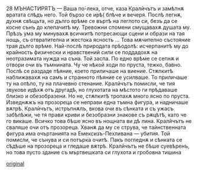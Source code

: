 ﻿28
МЪНАСТИРЯТЪ
— Ваша по́-лека, отче, каза Кралйчътъ и замѣтнѫ вратата слѣдъ него.
Той бързо се ирѣ( блѣче и вечеря. Послѣ легнѫ, духнѫ свѣщьта, но дълго врѣме се въртѣ на леглото си, безъ да се косне сънъ до клепачитѣ му. Тревожни спомени смущавахѫ душата му. Прѣзъ ума му минувахѫ всичкитѣ потресающи сцени и образи на тая нощь, съ отвратителна и жестока ясность ... Това мѫчително състояние трая дълго врѣме. Най-послѣ природата прѣодолѣ: исчерпанитѣ му до крайность физически и нравствений сили се поддадохѫ на неотразимата нужда на съна. Той заспа. По едно врѣме се сепнѫ и отвори очи въ тъмнината. Чу че нѣкой ходи по пруста, тежко, бавно. Послѣ се раздаде пѣяние, което приличаше на виение. Стѫпкитѣ наближавахѫ на самъ и странното пѣяние се усилваше. То приличаше ту на опѣло, ту на плачевно стенание. Кралйчътъ помисли, че тия звукове идѣхѫ отъ другадѣ, но глухотата на мѣстото ги прѣдаваше близко и обезобразени. Но не, стѫпкитѣ тропахѫ много ясно по пруста. Изведнѫжъ на прозореца се неправи една тъмна фигура, и надничаше вѫтрѣ. Кралйчътъ, истръпнѫлъ, вкова очи въ сѣнката и съ ужасъ забѣлѣжи, че тя прави криви и безобразни знакове съ рѫцѣтѣ, като че го викаше. Всичко това бѣше ясно въ нощната ви дѣ лина. Кралйчътъ не сваляше очи отъ прозореца. Хванѫ да му се струва, че тайнственната фигура има очъртанията на Емексизъ-Пехливана — убития. Той помисли, че сънува и си потърка очитѣ. Пакъ погледнѫ и сѣнката се сѣдѣше на прозореца и гледаше вѫтрѣ.
Кралйчътъ не бѣше суевѣренъ, но това пусто здание съ мъртвешката си глухота и гробовна тишина

[original](images/039.jpg)